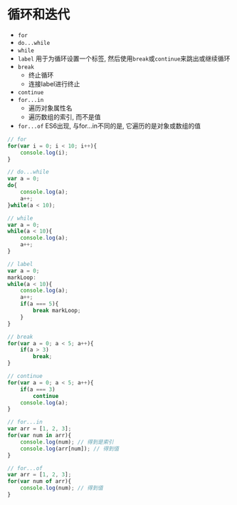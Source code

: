 # 循环和迭代

* `for`
* `do...while`
* `while`
* `label`
用于为循环设置一个标签, 然后使用`break`或`continue`来跳出或继续循环
* `break`
    - 终止循环
    - 连接label进行终止
* `continue`
* `for...in`
    - 遍历对象属性名
    - 遍历数组的索引, 而不是值
* `for...of`
ES6出现, 与for...in不同的是, 它遍历的是对象或数组的值

```javascript
// for
for(var i = 0; i < 10; i++){
    console.log(i);
}

// do...while
var a = 0;
do{
    console.log(a);
    a++;
}while(a < 10);

// while
var a = 0;
while(a < 10){
    console.log(a);
    a++;
}

// label
var a = 0;
markLoop:
while(a < 10){
    console.log(a);
    a++;
    if(a === 5){
        break markLoop;
    }
}

// break
for(var a = 0; a < 5; a++){
    if(a > 3)
        break;
}

// continue
for(var a = 0; a < 5; a++){
    if(a === 3)
        continue
    console.log(a);
}

// for...in
var arr = [1, 2, 3];
for(var num in arr){
    console.log(num); // 得到是索引
    console.log(arr[num]); // 得到值
}

// for...of
var arr = [1, 2, 3];
for(var num of arr){
    console.log(num); // 得到值
}
```

